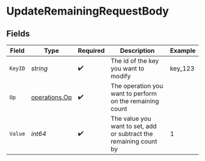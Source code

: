 # UpdateRemainingRequestBody


## Fields

| Field                                                             | Type                                                              | Required                                                          | Description                                                       | Example                                                           |
| ----------------------------------------------------------------- | ----------------------------------------------------------------- | ----------------------------------------------------------------- | ----------------------------------------------------------------- | ----------------------------------------------------------------- |
| `KeyID`                                                           | *string*                                                          | :heavy_check_mark:                                                | The id of the key you want to modify                              | key_123                                                           |
| `Op`                                                              | [operations.Op](../../../pkg/models/operations/op.md)             | :heavy_check_mark:                                                | The operation you want to perform on the remaining count          |                                                                   |
| `Value`                                                           | *int64*                                                           | :heavy_check_mark:                                                | The value you want to set, add or subtract the remaining count by | 1                                                                 |
